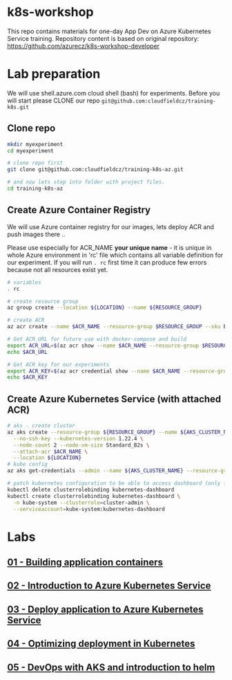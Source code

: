 # k8s-workshop
This repo contains materials for one-day App Dev on Azure Kubernetes Service training.
Repository content is based on original repository: https://github.com/azurecz/k8s-workshop-developer

# Lab preparation

We will use shell.azure.com cloud shell (bash) for experiments.
Before you will start please CLONE our repo `git@github.com:cloudfieldcz/training-k8s.git`

## Clone repo

```bash
mkdir myexperiment
cd myexperiment

# clone repo first
git clone git@github.com:cloudfieldcz/training-k8s-az.git

# and now lets step into folder with project files.
cd training-k8s-az
```

## Create Azure Container Registry

We will use Azure container registry for our images, lets deploy ACR and push images there ..

Please use especially for ACR_NAME **your unique name** - it is unique in whole Azure environment in 'rc' file which contains all variable definition for our experiment. If you will run `. rc` first time it can produce few errors because not all resources exist yet.


```bash
# variables
. rc

# create resource group
az group create --location ${LOCATION} --name ${RESOURCE_GROUP}

# create ACR
az acr create --name $ACR_NAME --resource-group $RESOURCE_GROUP --sku Basic --location ${LOCATION} --admin-enabled true

# Get ACR_URL for future use with docker-compose and build
export ACR_URL=$(az acr show --name $ACR_NAME --resource-group $RESOURCE_GROUP --query "loginServer" --output tsv)
echo $ACR_URL

# Get ACR key for our experiments
export ACR_KEY=$(az acr credential show --name $ACR_NAME --resource-group $RESOURCE_GROUP --query "passwords[0].value" --output tsv)
echo $ACR_KEY
```

## Create Azure Kubernetes Service (with attached ACR)

```bash
# aks - create cluster
az aks create --resource-group ${RESOURCE_GROUP} --name ${AKS_CLUSTER_NAME} \
  --no-ssh-key --kubernetes-version 1.22.4 \
  --node-count 2 --node-vm-size Standard_B2s \
  --attach-acr $ACR_NAME \
  --location ${LOCATION}
# kube config
az aks get-credentials --admin --name ${AKS_CLUSTER_NAME} --resource-group ${RESOURCE_GROUP}

# patch kubernetes configuration to be able to access dashboard (only for demonstration)
kubectl delete clusterrolebinding kubernetes-dashboard
kubectl create clusterrolebinding kubernetes-dashboard \
  -n kube-system --clusterrole=cluster-admin \
  --serviceaccount=kube-system:kubernetes-dashboard
```

# Labs

## [01 - Building application containers](module01/README.md)

## [02 - Introduction to Azure Kubernetes Service](module02/README.md)

## [03 - Deploy application to Azure Kubernetes Service](module03/README.md)

## [04 - Optimizing deployment in Kubernetes](module04/README.md)

## [05 - DevOps with AKS and introduction to helm](module05/README.md)

